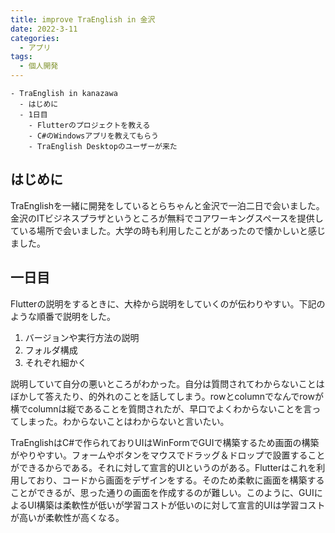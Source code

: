 ```yaml
---
title: improve TraEnglish in 金沢
date: 2022-3-11
categories:
  - アプリ
tags:
  - 個人開発
---
```


```
- TraEnglish in kanazawa
  - はじめに
  - 1日目
    - Flutterのプロジェクトを教える
    - C#のWindowsアプリを教えてもらう
    - TraEnglish Desktopのユーザーが来た
```

## はじめに

TraEnglishを一緒に開発をしているとらちゃんと金沢で一泊二日で会いました。金沢のITビジネスプラザというところが無料でコアワーキングスペースを提供している場所で会いました。大学の時も利用したことがあったので懐かしいと感じました。

## 一日目

Flutterの説明をするときに、大枠から説明をしていくのが伝わりやすい。下記のような順番で説明をした。

1. バージョンや実行方法の説明
2. フォルダ構成
3. それぞれ細かく

説明していて自分の悪いところがわかった。自分は質問されてわからないことはぼかして答えたり、的外れのことを話してしまう。rowとcolumnでなんでrowが横でcolumnは縦であることを質問されたが、早口でよくわからないことを言ってしまった。わからないことはわからないと言いたい。

TraEnglishはC#で作られておりUIはWinFormでGUIで構築するため画面の構築がやりやすい。フォームやボタンをマウスでドラッグ＆ドロップで設置することができるからである。それに対して宣言的UIというのがある。Flutterはこれを利用しており、コードから画面をデザインをする。そのため柔軟に画面を構築することができるが、思った通りの画面を作成するのが難しい。このように、GUIによるUI構築は柔軟性が低いが学習コストが低いのに対して宣言的UIは学習コストが高いが柔軟性が高くなる。
